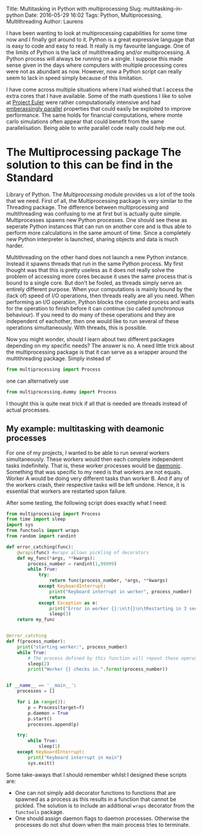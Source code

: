 Title: Multitasking in Python with multiprocessing
Slug: multitasking-in-python
Date: 2016-05-29 16:02
Tags: Python, Multiprocessing, Multithreading
Author: Laurens

I have been wanting to look at multiprocessing capabilities for some time now and I
finally got around to it. Python is a great expressive language that is easy to code
and easy to read. It really is my favourite language. One of the limits of Python is
the lack of multithreading and/or multiprocessing. A Python process will always be
running on a single. I suppose this made sense given in the days where computers
with multiple processing cores were not as abundant as now. However, now a Python
script can really seem to lack in speed simply because of this limitation.

I have come across multiple situations where I had wished that I access the extra
cores that I have available. Some of the math questions I like to solve at [Project
Euler](www.projecteuler.net) were rather computationally intensive and had
[emberassingly parallel](https://en.wikipedia.org/wiki/Embarrassingly_parallel)
properties that could easily be exploited to improve performance. The same holds for
financial computations, where monte carlo simulations often appear that could
benefit from the same parallelisation. Being able to write parallel code really
could help me out.

# The Multiprocessing package The solution to this can be find in the Standard
 Library of Python. The *Multiprocessing* module provides us a lot of the tools
 that we need. First of all, the Multiprocessing package is very similar to the
 Threading package. The difference between multiprocessing and multithreading was
 confusing to me at first but is actually quite simple. Multiprocesses spawns new
 Python processes. One should see these as seperate Python instances that can run
 on another core and is thus able to perform more calculations in the same amount
 of time. Since a completely new Python interpreter is launched, sharing objects
 and data is much harder.

Multithreading on the other hand does not launch a new Python instance. Instead it
spawns threads that run in the same Python process. My first thought was that this
is pretty useless as it does not really solve the problem of accessing more cores
because it uses the same process that is bound to a single core. But don't be
fooled, as threads simply serve an entirely different purpose. When your
computations is mainly bound by the (lack of) speed of I/O operations, then threads
really are all you need. When performing an I/O operation, Python blocks the
complete process and waits for the operation to finish before it can continue (so
called *synchronous* behaviour). If you need to do many of these operations and they
are independent of eachother, then one would like to run several of these operations
simultaneously. With threads, this is possible.

Now you might wonder, should I learn about two different packages depending on my
specific needs? The answer is no. A need little trick about the multiprocessing
package is that it can serve as a wrapper around the multithreading package. Simply
instead of
```Python
from multiprocessing import Process
```
one can alternatively use
```Python
from multiprocessing.dummy import Process
```
I thought this is quite neat trick if all that is needed are threads instead of
actual processes.

## My example: multitasking with deamonic processes
For one of my projects, I wanted to be able to run several workers simultaneously.
These workers would then each complete independent tasks indefinitely. That is,
these worker processes would be
[daemonic](https://en.wikipedia.org/wiki/Daemon_(computing)). Something that was
specific to my need is that workers are not equals. Worker A would be doing very
different tasks than worker B. And if any of the workers crash, their respective
tasks will be left undone. Hence, it is essential that workers are restarted upon
failure.

After some testing, the following script does exactly what I need:
```Python
from multiprocessing import Process
from time import sleep
import sys
from functools import wraps
from random import randint

def error_catching(func):
    @wraps(func) #wraps allows pickling of decorators
    def my_func(*args, **kwargs):
        process_number = randint(1,99999)
        while True:
            try:
                return func(process_number, *args, **kwargs)
            except KeyboardInterrupt:
                print("Keyboard interrupt in worker", process_number)
                return
            except Exception as e:
                print("Error in worker {}:\n\t{}\n\tRestarting in 3 seconds...".format(process_number, repr(e)))
                sleep(3)
    return my_func


@error_catching
def f(process_number):
    print("starting worker:", process_number)
    while True:
        # The process defined by this function will repeat these operations indefinitely
        sleep(2)
        print("Worker {} checks in.".format(process_number))


if __name__ == '__main__':
    processes = []

    for i in range(3):
        p = Process(target=f)
        p.daemon = True
        p.start()
        processes.append(p)

    try:
        while True:
            sleep(1)
    except KeyboardInterrupt:
        print("Keyboard interrupt in main")
        sys.exit()
```
Some take-aways that I should remember whilst I designed these scripts are:
- One can not simply add decorator functions to functions that are spawned as a
process as this results in a function that cannot be pickled. The solution is to
include an additional `wraps` decorator from the `functools` package.
- One should assign daemon flags to daemon processes. Otherwise the processes do not
shut down when the main process tries to terminate.
